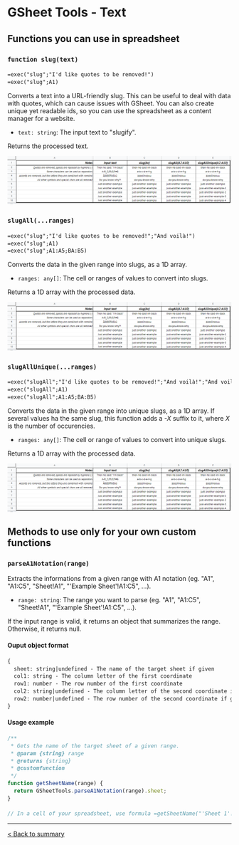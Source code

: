 # GSheet Tools - Text

## Functions you can use in spreadsheet

### `function slug(text)`

```txt
=exec("slug";"I'd like quotes to be removed!")
=exec("slug";A1)
```

Converts a text into a URL-friendly slug. This can be useful to deal with data with quotes, which can cause issues with GSheet. You can also create unique yet readable ids, so you can use the spreadsheet as a content manager for a website.

- `text: string`: The input text to "slugify".

Returns the processed text.

![Usage example of slug functions](./images/text/slug.png)

### `slugAll(...ranges)`

```txt
=exec("slug";"I'd like quotes to be removed!";"And voilà!")
=exec("slug";A1)
=exec("slug";A1:A5;BA:B5)
```

Converts the data in the given range into slugs, as a 1D array.

- `ranges: any[]`: The cell or ranges of values to convert into slugs.

Returns a 1D array with the processed data.

![Usage example of slug functions](./images/text/slug.png)

### `slugAllUnique(...ranges)`

```txt
=exec("slugAll";"I'd like quotes to be removed!";"And voilà!";"And voilà!")
=exec("slugAll";A1)
=exec("slugAll";A1:A5;BA:B5)
```

Converts the data in the given range into unique slugs, as a 1D array. If several values ha the same slug, this function adds a *-X* suffix to it, where *X* is the number of occurencies.

- `ranges: any[]`: The cell or range of values to convert into unique slugs.

Returns a 1D array with the processed data.

![Usage example of slug functions](./images/text/slug.png)

## Methods to use only for your own custom functions

### `parseA1Notation(range)`

Extracts the informations from a given range with A1 notation (eg. "A1", "A1:C5", "Sheet!A1", "'Example Sheet'!A1:C5", ...).

- `range: string`: The range you want to parse (eg. "A1", "A1:C5", "Sheet!A1", "'Example Sheet'!A1:C5", ...).

If the input range is valid, it returns an object that summarizes the range. Otherwise, it returns null.

#### Ouput object format

```txt
{
  sheet: string|undefined - The name of the target sheet if given
  col1: string - The column letter of the first coordinate
  row1: number - The row number of the first coordinate
  col2: string|undefined - The column letter of the second coordinate if given
  row2: number|undefined - The row number of the second coordinate if given
}
```

#### Usage example

```js
/**
 * Gets the name of the target sheet of a given range.
 * @param {string} range
 * @returns {string}
 * @customfunction
 */
function getSheetName(range) {
  return GSheetTools.parseA1Notation(range).sheet;
}

// In a cell of your spreadsheet, use formula =getSheetName("'Sheet 1'!A1:C5") to get "Sheet 1"
```

---

[< Back to summary](./README.md)